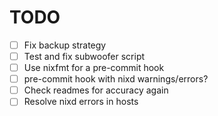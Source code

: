 # TODO

- [ ] Fix backup strategy
- [ ] Test and fix subwoofer script
- [ ] Use nixfmt for a pre-commit hook
- [ ] pre-commit hook with nixd warnings/errors?
- [ ] Check readmes for accuracy again
- [ ] Resolve nixd errors in hosts
